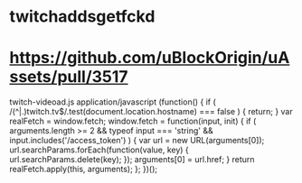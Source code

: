 # twitchaddsgetfckd 


# https://github.com/uBlockOrigin/uAssets/pull/3517
twitch-videoad.js application/javascript
(function() {
	if ( /(^|\.)twitch\.tv$/.test(document.location.hostname) === false ) { return; }
	var realFetch = window.fetch;
	window.fetch = function(input, init) {
		if ( arguments.length >= 2 && typeof input === 'string' && input.includes('/access_token') ) {
			var url = new URL(arguments[0]);
                        url.searchParams.forEach(function(value, key) {
                            url.searchParams.delete(key);
                        });
			arguments[0] = url.href;
		}
		return realFetch.apply(this, arguments);
	};
})();
